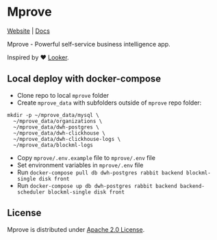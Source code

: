 # Mprove

[Website](https://mprove.io) | [Docs](https://docs.mprove.io)

Mprove - Powerful self-service business intelligence app.

Inspired by :heart: [Looker](https://looker.com/).

## Local deploy with docker-compose

- Clone repo to local `mprove` folder
- Create `mprove_data` with subfolders outside of `mprove` repo folder:

```
mkdir -p ~/mprove_data/mysql \
  ~/mprove_data/organizations \
  ~/mprove_data/dwh-postgres \
  ~/mprove_data/dwh-clickhouse \
  ~/mprove_data/dwh-clickhouse-logs \
  ~/mprove_data/blockml-logs
```

- Copy `mprove/.env.example` file to `mprove/.env` file
- Set environment variables in `mprove/.env` file
- Run `docker-compose pull db dwh-postgres rabbit backend blockml-single disk front`
- Run `docker-compose up db dwh-postgres rabbit backend backend-scheduler blockml-single disk front`

## License

Mprove is distributed under [Apache 2.0 License](https://github.com/mprove-io/mprove/blob/master/LICENSE).

